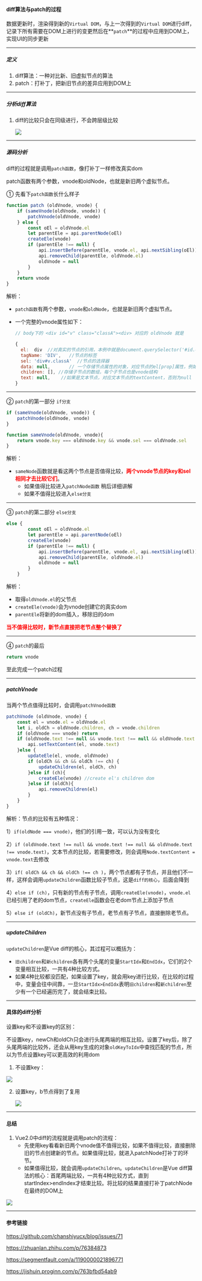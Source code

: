 #### diff算法与patch的过程

数据更新时，渲染得到新的`Virtual DOM`，与上一次得到的`Virtual DOM`进行diff，记录下所有需要在DOM上进行的变更然后在**`patch`**的过程中应用到DOM上，实现UI的同步更新

---

##### 定义

1. diff算法：一种对比新、旧虚拟节点的算法
2. patch：打补丁，把新旧节点的差异应用到DOM上

---

##### 分析diff算法

1. diff的比较只会在同级进行，不会跨层级比较

   ![](https://raw.githubusercontent.com/aooy/blog/master/images/issues-2/diff.png)

---

##### 源码分析

diff的过程就是调用`patch函数`，像打补丁一样修改真实dom

patch函数有两个参数，vnode和oldNode，也就是新旧两个虚拟节点。

① 先看下`patch函数`长什么样子

```javascript
function patch (oldVnode, vnode) {
	if (sameVnode(oldVnode, vnode)) {
		patchVnode(oldVnode, vnode)
	} else {
		const oEl = oldVnode.el
		let parentEle = api.parentNode(oEl)
		createEle(vnode)
		if (parentEle !== null) {
			api.insertBefore(parentEle, vnode.el, api.nextSibling(oEl))
			api.removeChild(parentEle, oldVnode.el)
			oldVnode = null
		}
	}
	return vnode
}

```

解析：

+ `patch函数`有两个参数，`vnode`和`oldNode`，也就是新旧两个虚拟节点。

+ 一个完整的vnode属性如下：

  ```javascript
  // body下的 <div id="v" class="classA"><div> 对应的 oldVnode 就是
  
  {
    el:  div  //对真实的节点的引用，本例中就是document.querySelector('#id.classA')
    tagName: 'DIV',   //节点的标签
    sel: 'div#v.classA'  //节点的选择器
    data: null,       // 一个存储节点属性的对象，对应节点的el[prop]属性，例如onclick , style
    children: [], //存储子节点的数组，每个子节点也是vnode结构
    text: null,    //如果是文本节点，对应文本节点的textContent，否则为null
  }
  ```

---

② `patch`的第一部分 `if分支`

```javascript
if (sameVnode(oldVnode, vnode)) {
	patchVnode(oldVnode, vnode)
}

function sameVnode(oldVnode, vnode){
	return vnode.key === oldVnode.key && vnode.sel === oldVnode.sel
}
```

解析：

+ `sameNode`函数就是看这两个节点是否值得比较，<font style="color:red">**两个vnode节点的key和sel相同才去比较它们**</font>。
  + 如果值得比较进入`patchNode函数` 稍后详细讲解
  + 如果不值得比较进入`else分支`

---

③ `patch`的第二部分 `else分支`

```javascript
else {
		const oEl = oldVnode.el
		let parentEle = api.parentNode(oEl)
		createEle(vnode)
		if (parentEle !== null) {
			api.insertBefore(parentEle, vnode.el, api.nextSibling(oEl))
			api.removeChild(parentEle, oldVnode.el)
			oldVnode = null
		}
	}

```

解析：

+ 取得`oldVnode.el`的父节点
+ `createEle(vnode)`会为vnode创建它的真实dom
+ `parentEle`将新的dom插入，移除旧的dom

<font style="color:red">**当不值得比较时，新节点直接把老节点整个替换了**</font>

---

④  `patch`的最后

```javascript
return vnode
```

至此完成一个patch过程

---

##### patchVnode

当两个节点值得比较时，会调用`patchVnode函数`

```javascript
patchVnode (oldVnode, vnode) {
    const el = vnode.el = oldVnode.el
    let i, oldCh = oldVnode.children, ch = vnode.children
    if (oldVnode === vnode) return
    if (oldVnode.text !== null && vnode.text !== null && oldVnode.text !== vnode.text) {
        api.setTextContent(el, vnode.text)
    }else {
        updateEle(el, vnode, oldVnode)
    	if (oldCh && ch && oldCh !== ch) {
	    	updateChildren(el, oldCh, ch)
	    }else if (ch){
	    	createEle(vnode) //create el's children dom
	    }else if (oldCh){
	    	api.removeChildren(el)
	    }
    }
}
```

解析：节点的比较有五种情况：

1）`if(oldNode === vnode)`，他们的引用一致，可以认为没有变化

2）`if (oldVnode.text !== null && vnode.text !== null && oldVnode.text !== vnode.text)`，文本节点的比较，若需要修改，则会调用`Node.textContent = vnode.text`去修改

3）`if( oldCh && ch && oldCh !== ch )`，两个节点都有子节点，并且他们不一样，这样会调用`updateChildren`函数比较子节点，这是`diff的核心`，后面会降到

4）`else if (ch)`，只有新的节点有子节点，调用`createEle(vnode)`，`vnode.el`已经引用了老的dom节点，`createEle`函数会在老dom节点上添加子节点

5）`else if (oldCh)`，新节点没有子节点，老节点有子节点，直接删除老节点。

---

##### updateChildren

`updateChildren`是Vue diff的核心，其过程可以概括为：

- `旧children`和`新children`各有两个头尾的变量`StartIdx`和`EndIdx`，它们的2个变量相互比较，一共有4种比较方式。
- 如果4种比较都没匹配，如果设置了key，就会用key进行比较，在比较的过程中，变量会往中间靠，一旦`StartIdx>EndIdx`表明`旧children`和`新children`至少有一个已经遍历完了，就会结束比较。



---

#### 具体的diff分析

设置key和不设置key的区别：

不设置key，newCh和oldCh只会进行头尾两端的相互比较。设置了key后，除了头尾两端的比较外，还会从用key生成的对象`oldKeyToIdx`中查找匹配的节点，所以为节点设置key可以更高效的利用dom

1. 不设置key：

![](https://raw.githubusercontent.com/superwtt/MyFileRepository/main/image/Vue/不设置key.png)



2. 设置key，b节点得到了复用

   ![](https://raw.githubusercontent.com/superwtt/MyFileRepository/main/image/Vue/设置key.png)

---

#### 总结

1. Vue2.0中diff的流程就是调用patch的流程：
   + 先使用key看看新旧两个vnode值不值得比较，如果不值得比较，直接删除旧的节点创建新的节点。如果值得比较，就进入patchNode打补丁的环节。
   + 如果值得比较，就会调用`updateChildren`。`updateChildren`是Vue diff算法的核心：首尾两端比较，一共有4种比较方式，直到startIndex>endIndex才结束比较。将比较的结果直接打补丁patchNode在最终的DOM上

![](https://raw.githubusercontent.com/superwtt/MyFileRepository/main/image/Vue/key的作用.png)

---

#### 参考链接

https://github.com/chanshiyucx/blog/issues/71

https://zhuanlan.zhihu.com/p/76384873

https://segmentfault.com/a/1190000021896771

https://jishuin.proginn.com/p/763bfbd54ab9